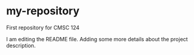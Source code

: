 # my-repository
First repository for CMSC 124

I am editing the README file. Adding some more details about the project description.
